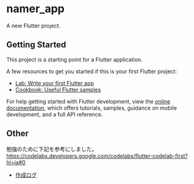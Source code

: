 # namer_app

A new Flutter project.

## Getting Started

This project is a starting point for a Flutter application.

A few resources to get you started if this is your first Flutter project:

- [Lab: Write your first Flutter app](https://docs.flutter.dev/get-started/codelab)
- [Cookbook: Useful Flutter samples](https://docs.flutter.dev/cookbook)

For help getting started with Flutter development, view the
[online documentation](https://docs.flutter.dev/), which offers tutorials,
samples, guidance on mobile development, and a full API reference.

## Other

勉強のために下記を参考にしました。
https://codelabs.developers.google.com/codelabs/flutter-codelab-first?hl=ja#0

- [作成ログ](./make-log.md)

